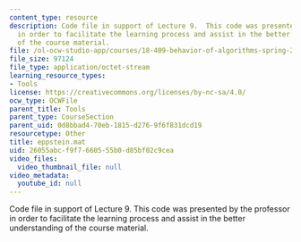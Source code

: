 ```yaml
---
content_type: resource
description: Code file in support of Lecture 9.  This code was presented by the professor
  in order to facilitate the learning process and assist in the better understanding
  of the course material.
file: /ol-ocw-studio-app/courses/18-409-behavior-of-algorithms-spring-2002/26055abcf9f7660555b0d85bf02c9cea_eppstein.mat
file_size: 97124
file_type: application/octet-stream
learning_resource_types:
- Tools
license: https://creativecommons.org/licenses/by-nc-sa/4.0/
ocw_type: OCWFile
parent_title: Tools
parent_type: CourseSection
parent_uid: 0d8bbad4-70eb-1815-d276-9f6f831dcd19
resourcetype: Other
title: eppstein.mat
uid: 26055abc-f9f7-6605-55b0-d85bf02c9cea
video_files:
  video_thumbnail_file: null
video_metadata:
  youtube_id: null
---
```

Code file in support of Lecture 9.  This code was presented by the professor in order to facilitate the learning process and assist in the better understanding of the course material.
